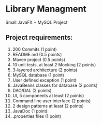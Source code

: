 # Library Managment
Small JavaFX + MySQL Project<br>

## Project requirements:
1. 200 Commits (1 point)
2. README.md (0.5 points)
3. Maven project (0.5 points)
4. 10 unit tests, at least 2 Mocking (2 points)
5. 3-layered architecture (2 points)
6. MySQL database (1 point)
7. User defined exception (1 point)
8. JavaBeans classes for database (2 points)
9. DAO/DAL (2 points)
10. UI, 5 components at least (2 points)
11. Command line user interface (2 points)
12. 2 design patterns at least (2 points)
13. JavaDoc (1 point)
14. .properties files (1 point)